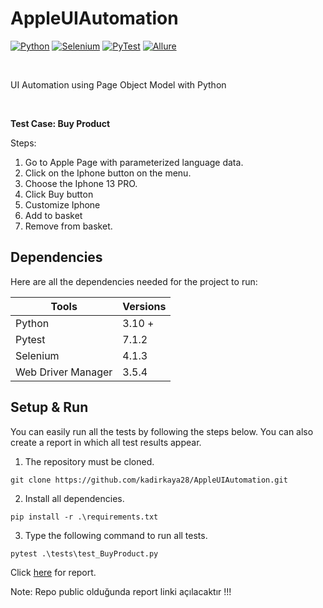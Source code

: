 # AppleUIAutomation


[![Python](https://img.shields.io/badge/Python-yellow?style=flat&logo=python)](https://www.python.org/)
[![Selenium](https://img.shields.io/badge/Selenium-blue?style=flat&logo=selenium)](https://www.selenium.dev/)
[![PyTest](https://img.shields.io/badge/PyTest-orange?style=flat&logo=pytest)](https://docs.pytest.org/en/6.2.x/)
[![Allure](https://img.shields.io/badge/Allure-blue?style=flat&logo=java)](https://docs.qameta.io/allure/)

&nbsp;
&nbsp;

UI Automation using Page Object Model with Python

&nbsp;
&nbsp;

**Test Case: Buy Product**

Steps:
1. Go to Apple Page with parameterized language data.
2. Click on the Iphone button on the menu.
3. Choose the Iphone 13 PRO.
4. Click Buy button
5. Customize Iphone
6. Add to basket
7. Remove from basket.



## Dependencies

Here are all the dependencies needed for the project to run:


Tools                 |       Versions
-------------         |       -------------
Python                |         3.10 + 
Pytest                |         7.1.2
Selenium              |         4.1.3 
Web Driver Manager    |         3.5.4


## Setup & Run

You can easily run all the tests by following the steps below. 
You can also create a report in which all test results appear.

1. The repository must be cloned.
~~~
git clone https://github.com/kadirkaya28/AppleUIAutomation.git
~~~

2. Install all dependencies.
~~~
pip install -r .\requirements.txt
~~~

3. Type the following command to run all tests.
~~~
pytest .\tests\test_BuyProduct.py
~~~


Click [here](http://rawcdn.githack.com/kadirkaya28/AppleUIAutomation/65d23bcf52fc73358f2c5669c1e9c7fd838d8ec3/allure-report/index.html) for report. 


Note: Repo public olduğunda report linki açılacaktır !!!

